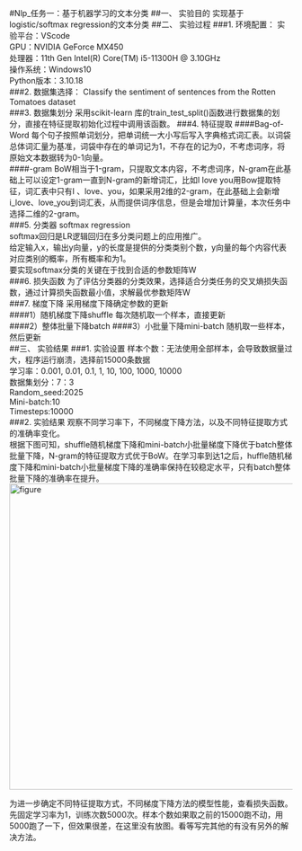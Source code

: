 #Nlp_任务一：基于机器学习的文本分类
##一、	实验目的
实现基于logistic/softmax regression的文本分类
##二、	实验过程
###1.	环境配置：
实验平台：VScode<br> 
GPU：NVIDIA GeForce MX450<br> 
处理器：11th Gen Intel(R) Core(TM) i5-11300H @ 3.10GHz  <br> 
操作系统：Windows10<br> 
Python版本：3.10.18<br> 
###2.	数据集选择：
Classify the sentiment of sentences from the Rotten Tomatoes dataset<br> 
###3.	数据集划分
采用scikit-learn 库的train_test_split()函数进行数据集的划分，直接在特征提取初始化过程中调用该函数。
###4.	特征提取
####Bag-of-Word
每个句子按照单词划分，把单词统一大小写后写入字典格式词汇表。以词袋总体词汇量为基准，词袋中存在的单词记为1，不存在的记为0，不考虑词序，将原始文本数据转为0-1向量。<br> 
####-gram
BoW相当于1-gram，只提取文本内容，不考虑词序，N-gram在此基础上可以设定1-gram一直到N-gram的新增词汇，比如I love you用Bow提取特征，词汇表中只有I 、love、you，如果采用2维的2-gram，在此基础上会新增i_love、love_you到词汇表，从而提供词序信息，但是会增加计算量，本次任务中选择二维的2-gram。<br> 
###5.	分类器
softmax regression<br> 
softmax回归是LR逻辑回归在多分类问题上的应用推广。<br> 
给定输入x，输出y向量，y的长度是提供的分类类别个数，y向量的每个内容代表对应类别的概率，所有概率和为1。<br> 
要实现softmax分类的关键在于找到合适的参数矩阵W<br> 
###6.	损失函数
为了评估分类器的分类效果，选择适合分类任务的交叉熵损失函数，通过计算损失函数最小值，求解最优参数矩阵W<br> 
###7.	梯度下降
采用梯度下降确定参数的更新<br> 
####1）随机梯度下降shuffle
每次随机取一个样本，直接更新<br> 
####2）整体批量下降batch
####3）小批量下降mini-batch
随机取一些样本，然后更新<br> 
##三、	实验结果
###1.	实验设置
样本个数：无法使用全部样本，会导致数据量过大，程序运行崩溃，选择前15000条数据<br> 
学习率：0.001, 0.01, 0.1, 1, 10, 100, 1000, 10000<br> 
数据集划分：7：3<br> 
Random_seed:2025<br> 
Mini-batch:10<br> 
Timesteps:10000<br> 
###2.	实验结果
观察不同学习率下，不同梯度下降方法，以及不同特征提取方式的准确率变化。<br> 
根据下图可知，shuffle随机梯度下降和mini-batch小批量梯度下降优于batch整体批量下降，N-gram的特征提取方式优于BoW。在学习率到达1之后，huffle随机梯度下降和mini-batch小批量梯度下降的准确率保持在较稳定水平，只有batch整体批量下降的准确率在提升。<br> 
<img width="727" height="545" alt="figure" src="https://github.com/user-attachments/assets/322b52f9-1cd8-4241-a9c7-0344d67758b0" />


为进一步确定不同特征提取方式，不同梯度下降方法的模型性能，查看损失函数。先固定学习率为1，训练次数5000次。样本个数如果取之前的15000跑不动，用5000跑了一下，但效果很差，在这里没有放图。看等写完其他的有没有另外的解决方法。
